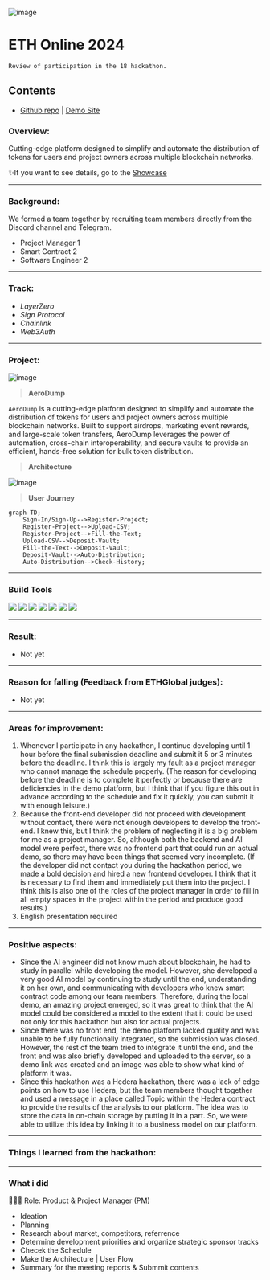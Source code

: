![image](https://github.com/user-attachments/assets/60da6a1f-ccf3-48ff-818d-e362ff12b915)

# ETH Online 2024

`Review of participation in the 18 hackathon.`

## Contents
- [Github repo](https://github.com/AeroDump/contracts) | [Demo Site](https://aerodump.vercel.app/)

### Overview:
Cutting-edge platform designed to simplify and automate the distribution of tokens for users and project owners across multiple blockchain networks.

✨If you want to see details, go to the [Showcase](https://ethglobal.com/showcase/aerodump-4z48m)

---
### Background:
We formed a team together by recruiting team members directly from the Discord channel and Telegram.
- Project Manager 1
- Smart Contract 2
- Software Engineer 2

---
### Track:

- *LayerZero*
- *Sign Protocol*
- *Chainlink*
- *Web3Auth*

---
### Project:
![image](https://github.com/user-attachments/assets/e9305949-4090-4ca0-87b8-1d2b3b73c27c)

> **AeroDump**

`AeroDump` is a cutting-edge platform designed to simplify and automate the distribution of tokens for users and project owners across multiple blockchain networks. Built to support airdrops, marketing event rewards, and large-scale token transfers, AeroDump leverages the power of automation, cross-chain interoperability, and secure vaults to provide an efficient, hands-free solution for bulk token distribution.

> **Architecture**

![image](https://github.com/user-attachments/assets/cf062c58-ea84-4724-aa71-c8107afda6ef)

> **User Journey**
```mermaid
graph TD;
    Sign-In/Sign-Up-->Register-Project;
    Register-Project-->Upload-CSV;
    Register-Project-->Fill-the-Text;
    Upload-CSV-->Deposit-Vault;
    Fill-the-Text-->Deposit-Vault;
    Deposit-Vault-->Auto-Distribution;
    Auto-Distribution-->Check-History;
```

---
### Build Tools
<img src="https://img.shields.io/badge/Typescript-3178C6?style=flat&logo=typescript&logoColor=white"/> <img src="https://img.shields.io/badge/Go-00ADD8?style=flat&logo=go&logoColor=white"/> <img src="https://img.shields.io/badge/JavaScript-F7DF1E?style=flat&logo=javascript&logoColor=white"/> <img src="https://img.shields.io/badge/Next.js-ffffff?style=flat&logo=nextdotjs&logoColor=black"/> <img src="https://img.shields.io/badge/React-61DAFB?style=flat&logo=react&logoColor=white"/> <img src="https://img.shields.io/badge/Solidity-363636?style=flat&logo=solidity&logoColor=white"/> <img src="https://img.shields.io/badge/Web3.js-F16822?style=flat&logo=web3dotjs&logoColor=white"/>

---
### Result:
- Not yet

---
### Reason for falling (Feedback from ETHGlobal judges):
- Not yet

---
### Areas for improvement:
1) Whenever I participate in any hackathon, I continue developing until 1 hour before the final submission deadline and submit it 5 or 3 minutes before the deadline. I think this is largely my fault as a project manager who cannot manage the schedule properly. (The reason for developing before the deadline is to complete it perfectly or because there are deficiencies in the demo platform, but I think that if you figure this out in advance according to the schedule and fix it quickly, you can submit it with enough leisure.)
2) Because the front-end developer did not proceed with development without contact, there were not enough developers to develop the front-end. I knew this, but I think the problem of neglecting it is a big problem for me as a project manager. So, although both the backend and AI model were perfect, there was no frontend part that could run an actual demo, so there may have been things that seemed very incomplete. (If the developer did not contact you during the hackathon period, we made a bold decision and hired a new frontend developer. I think that it is necessary to find them and immediately put them into the project. I think this is also one of the roles of the project manager in order to fill in all empty spaces in the project within the period and produce good results.)
3) English presentation required

---
### Positive aspects:
- Since the AI ​​engineer did not know much about blockchain, he had to study in parallel while developing the model. However, she developed a very good AI model by continuing to study until the end, understanding it on her own, and communicating with developers who knew smart contract code among our team members.
Therefore, during the local demo, an amazing project emerged, so it was great to think that the AI ​​model could be considered a model to the extent that it could be used not only for this hackathon but also for actual projects.
- Since there was no front end, the demo platform lacked quality and was unable to be fully functionally integrated, so the submission was closed. However, the rest of the team tried to integrate it until the end, and the front end was also briefly developed and uploaded to the server, so a demo link was created and an image was able to show what kind of platform it was.
- Since this hackathon was a Hedera hackathon, there was a lack of edge points on how to use Hedera, but the team members thought together and used a message in a place called Topic within the Hedera contract to provide the results of the analysis to our platform. The idea was to store the data in on-chain storage by putting it in a part. So, we were able to utilize this idea by linking it to a business model on our platform.

---
### Things I learned from the hackathon:


---
### What i did
👨🏼‍💻 Role: Product & Project Manager (PM)

- Ideation
- Planning
- Research about market, competitors, referrence
- Determine development priorities and organize strategic sponsor tracks
- Checek the Schedule
- Make the Architecture | User Flow
- Summary for the meeting reports & Submmit contents
